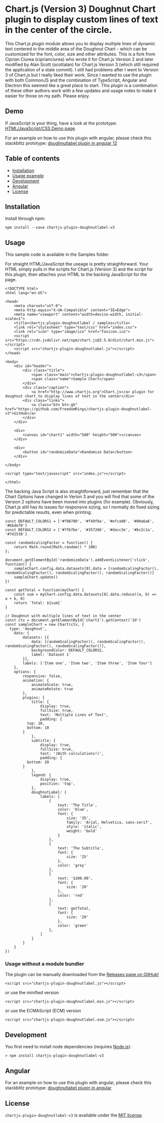 # Chart.js (Version 3) Doughnut Chart plugin to display custom lines of text in the center of the circle.

This Chart.js plugin module allows you to display multiple lines of dynamic text centered in the middle area of the Doughnut Chart - which can be customized for the font, color, size and other attributes.  This is a fork from Ciprian Ciurea (ciprianciurea) who wrote it for Chart.js Version 2 and later modified by Alan Scott (scottalan) for Chart.js Version 3 (which still required the application of a stale commit).  I still had problems after I went to Version 3 of Chart.js but I really liked their work.  Since I wanted to use the plugin with both CommonJS and the combination of TypeScript, Angular and Electron this seemed like a great place to start.  This plugin is a combination of these other authors work with a few updates and usage notes to make it easier for those on my path.  Please enjoy.

## Demo
If JavaScript is your thing, have a look at the prototype:
[HTML/JavaScript/CSS Demo page](https://web-platform-cc9kgs.stackblitz.io/).

For an example on how to use this plugin with angular, please check this stackblitz prototype:
[doughnutlabel plugin in angular 12](https://angular-ivy-kow4wa.stackblitz.io/)


## Table of contents

- [Installation](#installation)
- [Usage example](#usage)
- [Development](#development)
- [Angular](#angular)
- [License](#license)

## Installation

Install through npm:
```
npm install --save chartjs-plugin-doughnutlabel-v3
```

## Usage 

This sample code is available in the Samples folder.

For straight HTML/JavaScript the useage is pretty straighforward.  Your HTML simply pulls
in the scripts for Chart.js (Version 3) and the script for this plugin, then attaches your
HTML to the backing JavaScript for the page.

```
<!DOCTYPE html>
<html lang="en-US">

<head>
	<meta charset="utf-8">
	<meta http-equiv="X-UA-Compatible" content="IE=Edge">
	<meta name="viewport" content="width=device-width, initial-scale=1">
	<title>chartjs-plugin-doughnutlabel / samples</title>
	<link rel="stylesheet" type="text/css" href="index.css">
	<link rel="icon" type="image/ico" href="favicon.ico">
	<script src="https://cdn.jsdelivr.net/npm/chart.js@3.5.0/dist/chart.min.js"></script>
	<script src="chartjs-plugin-doughnutlabel.js"></script>
</head>

<body>
	<div id="header">
		<div class="title">
			<span class="main">chartjs-plugin-doughnutlabel-v3</span>
			<span class="name">Sample Chart</span>
		</div>
		<div class="caption">
			<a href="http://www.chartjs.org">Chart.js</a> plugin for doughnut chart to display lines of text in the center</div>
		<div class="links">
			<a class="btn btn-gh" href="https://github.com/FreedomRings/chartjs-plugin-doughnutlabel-v3">GitHub</a>
		</div>
	</div>

	<div>
		<canvas id="chart1" width="500" height="500"></canvas>
	</div>

	<div>
		<button id="randomizeData">Randomize Data</button>
	</div>
	
</body>

<script type="text/javascript" src="index.js"></script>

</html>
```

The backing Java Script is also straightforward, just remember that the Chart Options have
changed in Verion 3 and you will find that some of the Version 2 options have been moved 
into plugins (for example).  Obviously, Chart.js still has its issues for responsive sizing, 
so I normally do fixed sizing for predictable results, even when printing.
```
const DEFAULT_COLORS1 = ['#f08700', '#f49f0a', '#efca08', '#00a6a6', '#bbdef0']
const DEFAULT_COLORS2 = ['#7fb7be', '#357266', '#dacc3e', '#bc2c1a', '#7d1538']

const randomScalingFactor = function() {
	return Math.round(Math.random() * 100)
};

document.getElementById('randomizeData').addEventListener('click', function() {
	sampleChart.config.data.datasets[0].data = [randomScalingFactor(), randomScalingFactor(), randomScalingFactor(), randomScalingFactor()]
	sampleChart.update()
})

const getTotal = function(myChart) {
	const sum = myChart.config.data.datasets[0].data.reduce((a, b) => a + b, 0)
	return `Total: ${sum}`
}

// Doughnut with multiple lines of text in the center
const ctx = document.getElementById('chart1').getContext('2d')
const sampleChart = new Chart(ctx, {
  type: 'doughnut',
	data: {
		datasets: [{
			data: [randomScalingFactor(), randomScalingFactor(), randomScalingFactor(), randomScalingFactor()],
			backgroundColor: DEFAULT_COLORS2,
			label: 'Dataset 1'
		}],
		labels: ['Item one', 'Item two', 'Item three', 'Item four']
	},
	options: {
		responsive: false,
		animation: {
			animateScale: true,
			animateRotate: true
		},
		plugins: {
			title: {
				display: true,
				fullSize: true,
				text: 'Multiple Lines of Text',
				padding: {
          top: 20,
          bottom: 10
        }
			},
			subtitle: {
				display: true,
				fullSize: true,
				text: '(With calculations!)',
				padding: {
          bottom: 20
        }
			},
			legend: {
				display: true,
				position: 'top',
			},
			doughnutLabel: {
				labels: [
					{
						text: 'The Title',
						color: 'blue',
						font: {
							size: '35',
							family: 'Arial, Helvetica, sans-serif',
							style: 'italic',
							weight: 'bold'
						}
					},
					{
						text: 'The Subtitle',
						font: {
							size: '25'
						},
						color: 'grey'
					},
					{
						text: '$100.00',
						font: {
							size: '20'
						},
						color: 'red'
					},
					{
						text: getTotal,
						font: {
							size: '20'
						},
						color: 'green'
					},
				]
			}
		}
	}
})
```

### Usage without a module bundler
The plugin can be manually downloaded from the 
[Releases page on GitHub!](https://github.com/freedomrings/chartjs-plugin-doughnutlabel-v3/releases)
```
<script src="chartjs-plugin-doughnutlabel.js"></script>
```
or use the minified version
```
<script src="chartjs-plugin-doughnutlabel.min.js"></script>
```
or use the ECMAScript (ECM) version
```
<script src="chartjs-plugin-doughnutlabel.esm.js"></script>
```

## Development

You first need to install node dependencies (requires [Node.js](https://nodejs.org/)):

    > npm install chartjs-plugin-doughnutlabel-v3


## Angular

For an example on how to use this plugin with angular, please check this stackblitz prototype:
[doughnutlabel plugin in angular](https://angular-ivy-kow4wa.stackblitz.io/)

## License

`chartjs-plugin-doughnutlabel-v3` is available under the [MIT license](LICENSE.md).
